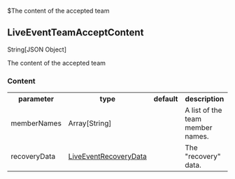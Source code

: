 $The content of the accepted team
## LiveEventTeamAcceptContent
<span class="type">String[JSON Object]</span>

The content of the accepted team

### Content
<table>
  <tr>
    <th>parameter</th>
    <th>type</th>
    <th>default</th>
    <th>description</th>
  </tr>
  <tr>
    <td>memberNames</td>
    <td>Array[String]</td>
    <td></td>
    <td>A list of the team member names.</td>
  </tr>
  <tr>
    <td>recoveryData</td>
    <td><a href="/enum/LiveEventRecoveryData">LiveEventRecoveryData</a></td>
    <td></td>
    <td>The "recovery" data.</td>
  </tr>
</table>
